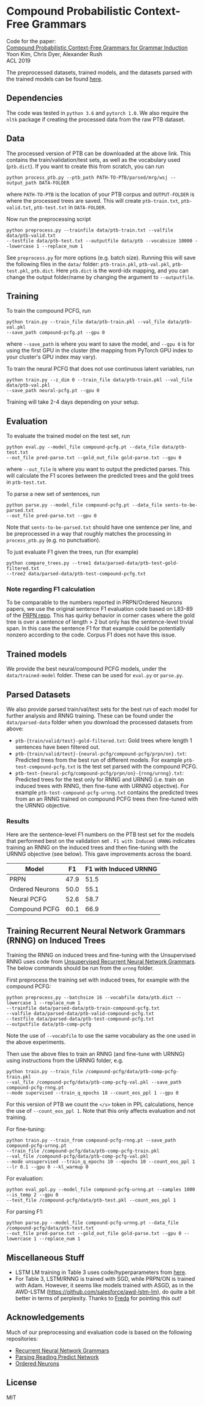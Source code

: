 # Compound Probabilistic Context-Free Grammars
Code for the paper:  
[Compound Probabilistic Context-Free Grammars for Grammar Induction](https://arxiv.org/abs/1906.10225)  
Yoon Kim, Chris Dyer, Alexander Rush  
ACL 2019  

The preprocessed datasets, trained models, and the datasets parsed with the trained models can be found [here](https://drive.google.com/file/d/1m4ssitfkWcDSxAE6UYidrP6TlUctSG2D/view?usp=sharing).

## Dependencies
The code was tested in `python 3.6` and `pytorch 1.0`. We also require the `nltk` package if creating
the processed data from the raw PTB dataset.

## Data  
The processed version of PTB can be downloaded at the above link. This contains the train/validation/test sets, as well as the vocabulary used (`ptb.dict`). If you want to create this from scratch, you can run
```
python process_ptb.py --ptb_path PATH-TO-PTB/parsed/mrg/wsj --output_path DATA-FOLDER
```
where `PATH-TO-PTB` is the location of your PTB corpus and `OUTPUT-FOLDER` is where the processed trees are saved. This will create `ptb-train.txt`, `ptb-valid.txt`, `ptb-test.txt` in `DATA-FOLDER`.

Now run the preprocessing script
```
python preprocess.py --trainfile data/ptb-train.txt --valfile data/ptb-valid.txt 
--testfile data/ptb-test.txt --outputfile data/ptb --vocabsize 10000 --lowercase 1 --replace_num 1
```
See `preprocess.py` for more options (e.g. batch size).
Running this will save the following files in the `data/` folder: `ptb-train.pkl`, `ptb-val.pkl`, `ptb-test.pkl`, `ptb.dict`. Here `ptb.dict` is the word-idx mapping, and you can change the output folder/name by changing the argument to `--outputfile`.

## Training
To train the compound PCFG, run
```
python train.py --train_file data/ptb-train.pkl --val_file data/ptb-val.pkl 
--save_path compound-pcfg.pt --gpu 0
```
where `--save_path` is where you want to save the model, and `--gpu 0` is for using the first GPU in the cluster (the mapping from PyTorch GPU index to your cluster's GPU index may vary).

To train the neural PCFG that does not use continuous latent variables, run 
```
python train.py --z_dim 0 --train_file data/ptb-train.pkl --val_file data/ptb-val.pkl 
--save_path neural-pcfg.pt --gpu 0
```
Training will take 2-4 days depending on your setup.

## Evaluation
To evaluate the trained model on the test set, run
```
python eval.py --model_file compound-pcfg.pt --data_file data/ptb-test.txt 
--out_file pred-parse.txt --gold_out_file gold-parse.txt --gpu 0
```
where `--out_file` is where you want to output the predicted parses. This will calculate the F1 scores between the predicted trees and the gold trees in `ptb-test.txt`.

To parse a new set of sentences, run
```
python parse.py --model_file compound-pcfg.pt --data_file sents-to-be-parsed.txt 
--out_file pred-parse.txt --gpu 0
```
Note that `sents-to-be-parsed.txt` should have one sentence per line, and be preprocessed in a way that roughly matches the processing in `process_ptb.py` (e.g. no punctuation).

To just evaluate F1 given the trees, run (for example)
```
python compare_trees.py --tree1 data/parsed-data/ptb-test-gold-filtered.txt
--tree2 data/parsed-data/ptb-test-compound-pcfg.txt
```

### Note regarding F1 calculation
To be comparable to the numbers reported in PRPN/Ordered Neurons papers, 
we use the original sentence F1 evaluation code based on 
L83-89 of the [PRPN repo](https://github.com/yikangshen/PRPN/blob/master/test_phrase_grammar.py).
This has quirky behavior in corner cases where the gold tree is over a sentence of length > 2 
but only has the sentence-level trivial span. 
In this case the sentence F1 for that example could be potentially nonzero according to the code. 
Corpus F1 does not have this issue.

## Trained models
We provide the best neural/compound PCFG models, under the `data/trained-model` folder. These can be used for `eval.py` or `parse.py`.

## Parsed Datasets
We also provide parsed train/val/test sets for the best run of each model for further analysis and
RNNG training. These can be found under the `data/parsed-data` folder when you download the processed datasets from above:  
- `ptb-{train/valid/test}-gold-filtered.txt`: Gold trees where length 1 sentences have been filtered out.  
- `ptb-{train/valid/test}-{neural-pcfg/compound-pcfg/prpn/on}.txt`: Predicted trees from the best run of different models. For example `ptb-test-compound-pcfg.txt` is the test set parsed with the compound PCFG. 
- `ptb-test-{neural-pcfg/compound-pcfg/prpn/on}-{rnng/urnng}.txt`: Predicted trees for the test only for RNNG and URNNG (i.e. train on induced trees with RNNG, then fine-tune with URNNG objective). For example `ptb-test-compound-pcfg-urnng.txt` contains the predicted trees from an
an RNNG trained on compound PCFG trees then fine-tuned with the URNNG objective.

### Results
Here are the sentence-level F1 numbers on the PTB test set for the models that performed best on the validation set . 
`F1 with Induced URNNG` indicates training an RNNG on the induced trees and then fine-tuning with the URNNG objective (see below).
This gave improvements across the board.

| Model          | F1          | F1 with Induced URNNG |
|----------------|-------------|-----------------------|
| PRPN           | 47.9        | 51.5                  |
| Ordered Neurons| 50.0        | 55.1                  |
| Neural PCFG    | 52.6        | 58.7                  |
| Compound PCFG  | 60.1        | 66.9                  |


## Training Recurrent Neural Network Grammars (RNNG) on Induced Trees
Training the RNNG on induced trees and fine-tuning with the Unsupervised RNNG uses code from
[Unsupervised Recurrent Neural Network Grammars](https://github.com/harvardnlp/urnng). The below commands should be
run from the `urnng` folder.

First preprocess the training set with induced trees, for example with the compound PCFG:
```
python preprocess.py --batchsize 16 --vocabfile data/ptb.dict --lowercase 1 --replace_num 1
--trainfile data/parsed-data/ptb-train-compound-pcfg.txt 
--valfile data/parsed-data/ptb-valid-compound-pcfg.txt 
--testfile data/parsed-data/ptb-test-compound-pcfg.txt 
--outputfile data/ptb-comp-pcfg
```
Note the use of `--vocabfile` to use the same vocabulary as the one used in the above experiments.

Then use the above files to train an RNNG (and fine-tune with URNNG) using instructions from the
URNNG folder, e.g. 

```
python train.py --train_file /compound-pcfg/data/ptb-comp-pcfg-train.pkl 
--val_file /compound-pcfg/data/ptb-comp-pcfg-val.pkl --save_path compound-pcfg-rnng.pt 
--mode supervised --train_q_epochs 18 --count_eos_ppl 1 --gpu 0
```
For this version of PTB we count the `</s>` token in PPL calculations, hence 
the use of `--count_eos_ppl 1`. Note that this only affects evaluation and not training.

For fine-tuning:
```
python train.py --train_from compound-pcfg-rnng.pt --save_path compound-pcfg-urnng.pt
--train_file /compound-pcfg/data/ptb-comp-pcfg-train.pkl 
--val_file /compound-pcfg/data/ptb-comp-pcfg-val.pkl
--mode unsupervised --train_q_epochs 10 --epochs 10 --count_eos_ppl 1 --lr 0.1 --gpu 0 --kl_warmup 0
```

For evaluation:
```
python eval_ppl.py --model_file compound-pcfg-urnng.pt --samples 1000 --is_temp 2 --gpu 0
--test_file /compound-pcfg/data/ptb-test.pkl --count_eos_ppl 1
```

For parsing F1:
```
python parse.py --model_file compound-pcfg-urnng.pt --data_file /compound-pcfg/data/ptb-test.txt 
--out_file pred-parse.txt --gold_out_file gold-parse.txt --gpu 0 --lowercase 1 --replace_num 1
```
## Miscellaneous Stuff
- LSTM LM training in Table 3 uses code/hyperparameters from [here](https://github.com/harvardnlp/urnng/blob/master/train_lm.py). 
- For Table 3, LSTM/RNNG is trained with SGD, while PRPN/ON is trained with Adam. However, it seems like models trained with ASGD, as in the AWD-LSTM (https://github.com/salesforce/awd-lstm-lm), do quite a bit better in terms of perplexity. Thanks to [Freda](https://github.com/ExplorerFreda) for pointing this out!

## Acknowledgements
Much of our preprocessing and evaluation code is based on the following repositories:  
- [Recurrent Neural Network Grammars](https://github.com/clab/rnng)  
- [Parsing Reading Predict Network](https://github.com/yikangshen/PRPN)  
- [Ordered Neurons](https://github.com/yikangshen/Ordered-Neurons)  


## License
MIT